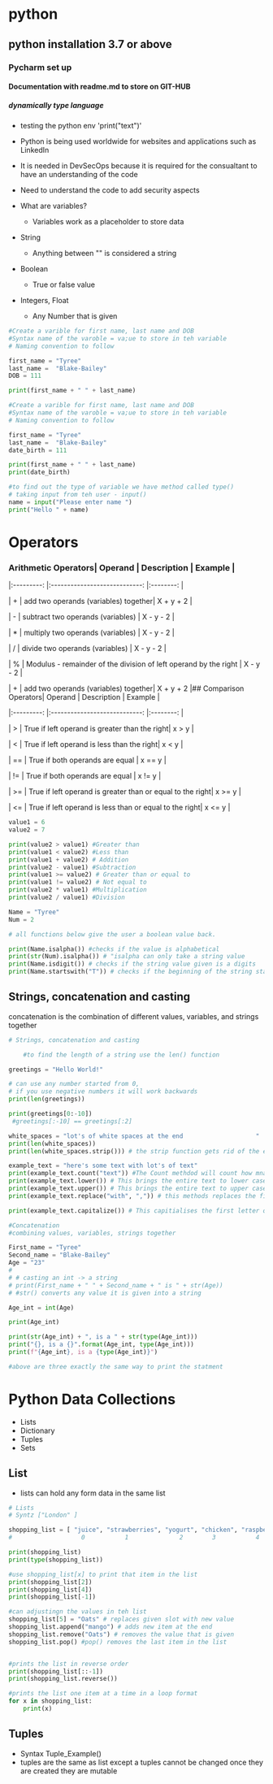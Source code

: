 # python

## python installation 3.7 or above

### Pycharm set up 

#### Documentation with readme.md to store on GIT-HUB

##### dynamically type language

- testing the python env 'print("text")'
- Python is being used worldwide for websites and applications such as LinkedIn
- It is needed in DevSecOps because it is required for the consualtant to have an understanding of the code
- Need to understand the code to add security aspects


- What are variables?
    - Variables work as a placeholder to store data 
      
- String
    - Anything between "" is considered a string

- Boolean 
    - True or false value

- Integers, Float
    - Any Number that is given
  

```python
#Create a varible for first name, last name and DOB
#Syntax name of the varoble = va;ue to store in teh variable
# Naming convention to follow

first_name = "Tyree"
last_name =  "Blake-Bailey"
DOB = 111

print(first_name + " " + last_name)
```

```python
#Create a varible for first name, last name and DOB
#Syntax name of the varoble = va;ue to store in teh variable
# Naming convention to follow

first_name = "Tyree"
last_name =  "Blake-Bailey"
date_birth = 111

print(first_name + " " + last_name)
print(date_birth)

#to find out the type of variable we have method called type()
# taking input from teh user - input()
name = input("Please enter name ")
print("Hello " + name)
```

# Operators 


### Arithmetic Operators| Operand | Description | Example |

|:---------: |:----------------------------: |:--------: |

| + | add two operands (variables) together| X + y + 2 |

| - | subtract two operands (variables) | X - y - 2 |

| * | multiply two operands (variables) | X - y - 2 |

| / | divide two operands (variables) | X - y - 2 |

| % | Modulus - remainder of the division of left operand by the right | X - y - 2 |

| + | add two operands (variables) together| X + y + 2 |## Comparison Operators| Operand | Description | Example |

|:---------: |:----------------------------: |:--------: |


| > | True if left operand is greater than the right| x > y |

| < | True if left operand is less than the right| x < y |

| == | True if both operands are equal | x == y |

| != | True if both operands are equal | x != y |

| >= | True if left operand is greater than or equal to the right| x >= y |

| <= | True if left operand is less than or equal to the right| x <= y  |
 ```python
value1 = 6
value2 = 7

print(value2 > value1) #Greater than
print(value1 < value2) #Less than 
print(value1 + value2) # Addition
print(value2 - value1) #Subtraction
print(value1 >= value2) # Greater than or equal to
print(value1 != value2) # Not equal to
print(value2 * value1) #Multiplication
print(value2 / value1) #Division

Name = "Tyree"
Num = 2

# all functions below give the user a boolean value back. 

print(Name.isalpha()) #checks if the value is alphabetical 
print(str(Num).isalpha()) # "isalpha can only take a string value 
print(Name.isdigit()) # checks if the string value given is a digits
print(Name.startswith("T")) # checks if the beginning of the string starts with teh given Char

``` 

## Strings, concatenation and casting  

concatenation is the combination of different values, variables, and strings together 
```python
# Strings, concatenation and casting

    #to find the length of a string use the len() function

greetings = "Hello World!"

# can use any number started from 0,
# if you use negative numbers it will work backwards
print(len(greetings))

print(greetings[0:-10])
 #greetings[:-10] == greetings[:2]

white_spaces = "lot's of white spaces at the end                    "
print(len(white_spaces))
print(len(white_spaces.strip())) # the strip function gets rid of the empty white spaces in a string

example_text = "here's some text with lot's of text"
print(example_text.count("text")) #The Count methdod will count how mnay times a given text/char appears in a text
print(example_text.lower()) # This brings the entire text to lower case
print(example_text.upper()) # This brings the entire text to upper case
print(example_text.replace("with", ",")) # this methods replaces the first value with  the given second value

print(example_text.capitalize()) # This capitialises the first letter of the text

#Concatenation
#combining values, variables, strings together

First_name = "Tyree"
Second_name = "Blake-Bailey"
Age = "23"
#
# # casting an int -> a string
# print(First_name + " " + Second_name + " is " + str(Age))
# #str() converts any value it is given into a string

Age_int = int(Age)

print(Age_int)

print(str(Age_int) + ", is a " + str(type(Age_int)))
print("{}, is a {}".format(Age_int, type(Age_int)))
print(f"{Age_int}, is a {type(Age_int)}")

#above are three exactly the same way to print the statment

```

# Python Data Collections

- Lists
- Dictionary
- Tuples
- Sets

## List

- lists can hold any form data in the same list 
```python
# Lists
# Syntz ["London" ]

shopping_list = [ "juice", "strawberries", "yogurt", "chicken", "raspberry", "butter" ]
#                   0           1              2        3           4           5

print(shopping_list)
print(type(shopping_list))

#use shopping_list[x] to print that item in the list
print(shopping_list[2])
print(shopping_list[4])
print(shopping_list[-1])

#can adjustingn the values in teh list
shopping_list[5] = "Oats" # replaces given slot with new value
shopping_list.append("mango") # adds new item at the end
shopping_list.remove("Oats") # removes the value that is given
shopping_list.pop() #pop() removes the last item in the list


#prints the list in reverse order
print(shopping_list[::-1])
print(shopping_list.reverse())

#prints the list one item at a time in a loop format
for x in shopping_list:
    print(x)
```

## Tuples

- Syntax Tuple_Example()
- tuples are the same as list except a tuples cannot be changed once they are created they are mutable